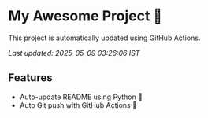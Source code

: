 # My Awesome Project 🚀

This project is automatically updated using GitHub Actions.

_Last updated: 2025-05-09 03:26:06 IST_

## Features
- Auto-update README using Python 🐍
- Auto Git push with GitHub Actions 🤖

